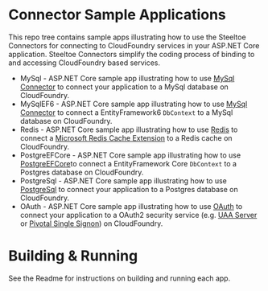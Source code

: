 # Connector Sample Applications
This repo tree contains sample apps illustrating how to use the Steeltoe Connectors for connecting to CloudFoundry services in your ASP.NET Core application. Steeltoe Connectors simplify the coding process of binding to and accessing CloudFoundry based services.
 
* MySql - ASP.NET Core sample app illustrating how to use [MySql Connector](https://github.com/SteeltoeOSS/Connectors/tree/master/src/Steeltoe.CloudFoundry.Connector.MySql) to connect your application to a MySql database on CloudFoundry.
* MySqlEF6 - ASP.NET Core sample app illustrating how to use [MySql Connector](https://github.com/SteeltoeOSS/Connectors/tree/master/src/Steeltoe.CloudFoundry.Connector.MySql) to connect a EntityFramework6 `DbContext` to a MySql database on CloudFoundry.
* Redis - ASP.NET Core sample app illustrating how to use [Redis](https://github.com/SteeltoeOSS/Connectors/tree/master/src/Steeltoe.CloudFoundry.Connector.Redis) to connect a [Microsoft Redis Cache Extension](https://github.com/aspnet/Caching/tree/dev/src/Microsoft.Extensions.Caching.Redis) to a Redis cache on CloudFoundry.
* PostgreEFCore - ASP.NET Core sample app illustrating how to use [PostgreEFCore](https://github.com/SteeltoeOSS/Connectors/tree/master/src/Steeltoe.CloudFoundry.Connector.PostgreSql)to connect a EntityFramework Core `DbContext` to a Postgres database on CloudFoundry.
* PostgreSql - ASP.NET Core sample app illustrating how to use [PostgreSql](https://github.com/SteeltoeOSS/Connectors/tree/master/src/Steeltoe.CloudFoundry.Connector.PostgreSql) to connect your application to a Postgres database on CloudFoundry.
* OAuth - ASP.NET Core sample app illustrating how to use [OAuth](https://github.com/SteeltoeOSS/Connectors/tree/master/src/Steeltoe.CloudFoundry.Connector.OAuth) to connect your application to a OAuth2 security service (e.g. [UAA Server](https://github.com/cloudfoundry/uaa) or [Pivotal Single Signon](https://docs.pivotal.io/p-identity/)) on CloudFoundry.

# Building & Running
See the Readme for instructions on building and running each app.
